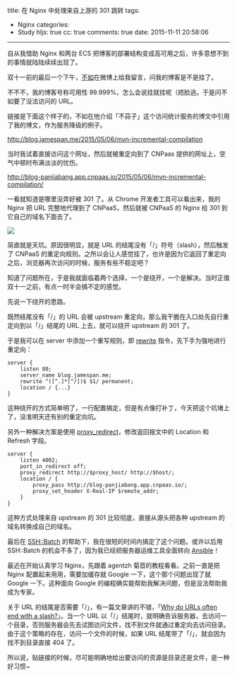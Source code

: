 title: 在 Nginx 中处理来自上游的 301 跳转
tags:
  - Nginx
categories:
  - Study
hljs: true
cc: true
comments: true
date: 2015-11-11 20:58:06
---

自从我借助 Nginx 和两台 ECS 把博客的部署结构变成高可用之后，许多意想不到的事情就陆陆续续出现了。

双十一前的最后一个下午，[不如][1]在微博上给我留言，问我的博客是不是挂了。

不不不，我的博客号称可用性 99.999%，怎么会说挂就挂呢（捂脸逃。于是问不如要了没法访问的 URL。

<!-- more -->

链接是下面这个样子的，不如在他介绍「不蒜子」这个访问统计服务的博文中引用了我的博文，作为服务降级的例子。

<http://blog.jamespan.me/2015/05/06/mvn-incremental-compilation>

当时我试着直接访问这个网址，然后就被重定向到了 CNPaas 提供的网址上，空气中顿时布满淡淡的忧伤。

<http://blog-panjiabang.app.cnpaas.io/2015/05/06/mvn-incremental-compilation/>

一看就知道是哪里没弄好被 301 了。从 Chrome 开发者工具可以看出来，我的 Nginx 把 URL 完整地代理到了 CNPaaS，然后就被 CNPaaS 的 Nginx 给 301 到它自己的域名下面去了。

![](//i.imgur.com/gcAaIWa.png)

简直就是天坑。原因很明显，就是 URL 的结尾没有「/」符号（slash），然后触发了 CNPaaS 的重定向规则。之所以会让人感觉挂了，也许是因为它返回了重定向之后，浏览器再次访问的时候，服务有些不稳定吧？

知道了问题所在，于是我就面临着两个选择，一个是绕开，一个是解决。当时正值双十一之前，有点一时半会搞不定的感觉。

先说一下绕开的思路。

既然结尾没有「/」的 URL 会被 upstream 重定向，那么我干脆在入口处先自行重定向到以「/」结尾的 URL 上去，就可以绕开 upstream 的 301 了。

于是我可以在 server 中添加一个重写规则，即 [rewrite][2] 指令，先下手为强地进行重定向：

```nginx
server {
    listen 80;
    server_name blog.jamespan.me;
    rewrite ^([^.]*[^/])$ $1/ permanent;
    location / {...}
}
```

这种绕开的方式简单明了，一行配置搞定，但是有点像打补丁，今天把这个坑堵上了，没准明天还有别的重定向坑。

另外一种解决方案是使用 [proxy_redirect][3]，修改返回报文中的 Location 和 Refresh 字段。

```nginx
server {
    listen 4002;
    port_in_redirect off;
    proxy_redirect http://$proxy_host/ http://$host/;
    location / {
        proxy_pass http://blog-panjiabang.app.cnpaas.io/;
        proxy_set_header X-Real-IP $remote_addr;
    }
}
```

这种方式处理来自 upstream 的 301 比较彻底，直接从源头把各种 upstream 的域名转换成自己的域名。

最后在 [SSH::Batch][4] 的帮助下，我在很短的时间内搞定了这个问题。或许以后用 SSH::Batch 的机会不多了，因为我已经把服务器运维工具全面转向 [Ansible][5]！

最近在开始认真学习 Nginx，先跟着 agentzh 菊苣的教程看看。之前一直是把 Nginx 配置起来用用，需要加缓存就 Google 一下，这个那个问题出现了就 Google 一下。这种面向 Google 的编程确实能帮助我解决问题，但是没法帮助我成为专家。

关于 URL 的结尾是否需要「/」，有一篇文章讲的不错，「[Why do URLs often end with a slash?][6]」。当一个 URL 以「/」结尾时，就明确告诉服务器，去访问一个目录，否则服务器会先去试图访问文件，找不到文件就通过重定向去访问目录。由于这个策略的存在，访问一个文件的时候，如果 URL 结尾带了「/」，就会因为找不到目录直接 404 了。

所以说，贴链接的时候，尽可能明确地给出要访问的资源是目录还是文件，是一种好习惯~

[1]: http://ibruce.info
[2]: http://nginx.org/en/docs/http/ngx_http_rewrite_module.html#rewrite
[3]: http://nginx.org/en/docs/http/ngx_http_proxy_module.html#proxy_redirect
[4]: /2015/11/07/ops-with-ssh-batch/
[5]: http://www.ansible.com/
[6]: http://webdesign.about.com/od/beginningtutorials/f/why-urls-end-in-slash.htm
